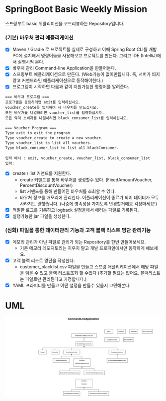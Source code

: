 # SpringBoot Basic Weekly Mission
스프링부트 basic 위클리미션을 코드리뷰하는 Repository입니다.

### (기본) 바우처 관리 애플리케이션

- [x] Maven / Gradle 로 프로젝트를 실제로 구성하고 이때 Spring Boot CLI를 개발PC에 설치해서 명령어들을 사용해보고 프로젝트를 만든다. 그리고 IDE (IntelliJ)에서 실행시켜 본다.
- [x] 바우처 관리 Command-line Application을 만들어본다.
- [x] 스프링부트 애플리케이션으로 만든다. (Web기능이 없이만듭니다. 즉, 서버가 띄지 않고 커맨드라인 애플리케이션으로 동작해야한다.)
- [x] 프로그램이 시작하면 다음과 같이 지원가능한 명령어를 알려준다.
```
=== 바우처 프로그램 ===
프로그램을 종료하려면 exit를 입력하십시오.
voucher_create를 입력하여 새 바우처를 만드십시오.
모든 바우처를 나열하려면 voucher_list를 입력하십시오.
모든 악덕 소비자를 나열하려면 black_consumer_list를 입력하십시오.
                
=== Voucher Program ===
Type exit to exit the program.
Type voucher_create to create a new voucher.
Type voucher_list to list all vouchers.
Type black_consumer_list to list all blackConsumer.

입력 예시 : exit, voucher_create, voucher_list, black_consumer_list
입력: 
```
- [x] create / list 커맨드를 지원한다.
  - create 커맨드를 통해 바우처를 생성할수 있다. (FixedAmountVoucher, PercentDiscountVoucher)
  - list 커맨드를 통해 만들어진 바우처를 조회할 수 있다.
  - 바우처 정보를 매모리에 관리한다. 어플리케이션이 종료가 되어 데이터가 모두 사라져도 괜찮습니다. (나중에 영속성을 가지도록 변경할거에요 걱정마세요!)
- [x] 적절한 로그를 기록하고 logback 설정을해서 에러는 파일로 기록된다.
- [x] 실행가능한 jar 파일을 생성한다.
### (심화) 파일을 통한 데이터관리 기능과 고객 블랙 리스트 명단 관리기능
- [x] 메모리 관리가 아닌 파일로 관리가 되는 Repository를 한번 만들어보세요.
  - 기존 메모리 레포지토리는 지우지 말고 개발 프로파일에서만 동작하게 해보세요. 
- [x] 고객 블랙 리스트 명단을 작성한다.
  - customer_blacklist.csv 파일을 만들고 스프링 애플리케이션에서 해당 파일을 읽을 수 있고 블랙 리스트조회 할 수있다 (추가할 필요는 없어요. 블랙리스트는 파일로만 관리된다고 가정합니다.)
- [x] YAML 프라퍼티를 만들고 어떤 설정을 만들수 있을지 고민해본다.

# UML
![UML](UML.png)